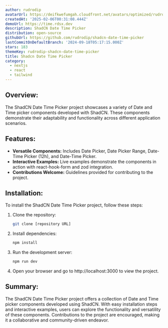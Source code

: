 ```yaml
---
author: rudrodip
avatarUrl: https://deifkwefumgah.cloudfront.net/avatars/optimized/rudrodip-shadcn-date-time-picker-avatar-128.webp
createdAt: '2025-02-06T00:31:08.444Z'
demoUrl: https://time.rdsx.dev
description: ShadCN Date Time Picker
distribution: open-source
githubUrl: https://github.com/rudrodip/shadcn-date-time-picker
lastCommitOnDefaultBranch: '2024-09-18T05:17:15.000Z'
stars: 183
themeKey: rudrodip-shadcn-date-time-picker
title: Shadcn Date Time Picker
category:
  - nextjs
  - react
  - tailwind
---
```

## Overview:
The ShadCN Date Time Picker project showcases a variety of Date and Time picker components developed with ShadCN. These components demonstrate their adaptability and functionality across different application scenarios.

## Features:
- **Versatile Components:** Includes Date Picker, Date Picker Range, Date-Time Picker (12h), and Date-Time Picker.
- **Interactive Examples:** Live examples demonstrate the components in action with react-hook-form and zod integration.
- **Contributions Welcome:** Guidelines provided for contributing to the project.

## Installation:
To install the ShadCN Date Time Picker project, follow these steps:

1. Clone the repository:
   ```bash
   git clone [repository URL]
   ```

2. Install dependencies:
   ```bash
   npm install
   ```

3. Run the development server:
   ```bash
   npm run dev
   ```

4. Open your browser and go to http://localhost:3000 to view the project.

## Summary:
The ShadCN Date Time Picker project offers a collection of Date and Time picker components developed using ShadCN. With easy installation steps and interactive examples, users can explore the functionality and versatility of these components. Contributions to the project are encouraged, making it a collaborative and community-driven endeavor.